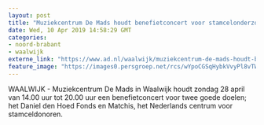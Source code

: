 ```yaml
---
layout: post
title: "Muziekcentrum De Mads houdt benefietconcert voor stamcelonderzoek"
date: Wed, 10 Apr 2019 14:58:29 GMT
categories: 
- noord-brabant 
- waalwijk 
externe_link: "https://www.ad.nl/waalwijk/muziekcentrum-de-mads-houdt-benefietconcert-voor-stamcelonderzoek~a5293b1f/"
feature_image: "https://images0.persgroep.net/rcs/wYpoCGSqHybkVvyPl8vTW8Bq1lo/diocontent/100544048/_fitwidth/400/?appId=21791a8992982cd8da851550a453bd7f&quality=0.7"
---
```


WAALWIJK - Muziekcentrum De Mads in Waalwijk houdt zondag 28 april van 14.00 uur tot 20.00 uur een benefietconcert voor twee goede doelen; het Daniel den Hoed Fonds en Matchis, het Nederlands centrum voor stamceldonoren.
